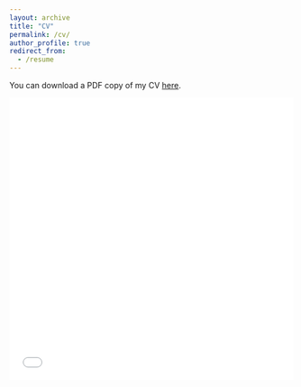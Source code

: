 ```yaml
---
layout: archive
title: "CV"
permalink: /cv/
author_profile: true
redirect_from:
  - /resume
---
```


You can download a PDF copy of my CV [here](/files/cv/).

<iframe src="/files/cv/senpei_cv.pdf" width="100%" height="500" frameborder="no" border="0" marginwidth="0" marginheight="0"></iframe>
